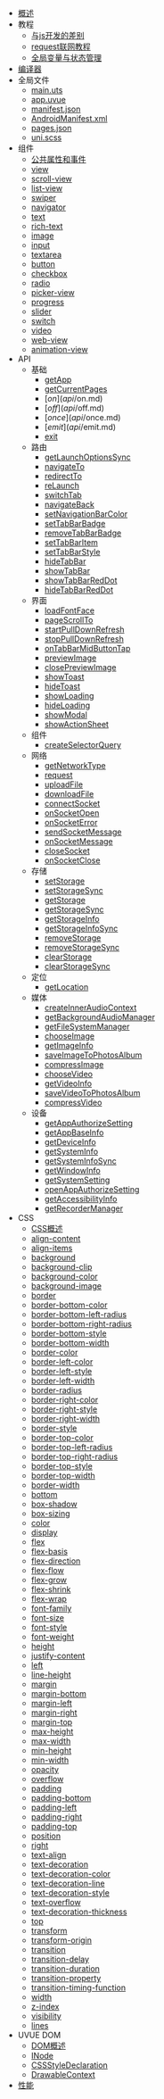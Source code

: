 * [概述](README.md)
* 教程
  * [与js开发的差别](tutorial/codegap.md)
  * [request联网教程](tutorial/request.md)
  * [全局变量与状态管理](tutorial/store.md)
* [编译器](compiler/README.md)
* 全局文件
  * [main.uts](/collocation/main.md)
  * [app.uvue](/collocation/App.md)
  * [manifest.json](manifest.md)
  * [AndroidManifest.xml](/tutorial/app-nativeresource-android.md)
  * [pages.json](/collocation/pages.md)
  * [uni.scss](/collocation/uni-scss.md)
* 组件
  * [公共属性和事件](component/common.md)
  * [view](component/view.md)
  * [scroll-view](component/scroll-view.md)
  * [list-view](component/list-view.md)
  * [swiper](component/swiper.md)
  * [navigator](component/navigator.md)
  * [text](component/text.md)
  * [rich-text](component/rich-text.md)
  * [image](component/image.md)
  * [input](component/input.md)
  * [textarea](component/textarea.md)
  * [button](component/button.md)
  * [checkbox](component/checkbox-group.md)
  * [radio](component/radio-group.md)
  * [picker-view](component/picker-view.md)
  * [progress](component/progress.md)
  * [slider](component/slider.md)
  * [switch](component/switch.md)
  * [video](component/video.md)
  * [web-view](component/web-view.md)
  * [animation-view](component/animation-view.md)
* API
  * 基础
    * [getApp](api/getApp.md)
    * [getCurrentPages](api/getCurrentPages.md)
    * [$on](api/$on.md)
    * [$off](api/$off.md)
    * [$once](api/$once.md)
    * [$emit](api/$emit.md)
    * [exit](api/exit.md)
  * 路由
    * [getLaunchOptionsSync](api/getLaunchOptionsSync.md)
    * [navigateTo](api/navigateTo.md)
    * [redirectTo](api/redirectTo.md)
    * [reLaunch](api/reLaunch.md)
    * [switchTab](api/switchTab.md)
    * [navigateBack](api/navigateBack.md)
    * [setNavigationBarColor](api/setNavigationBarColor.md)
    * [setTabBarBadge](api/setTabBarBadge.md)
    * [removeTabBarBadge](api/removeTabBarBadge.md)
    * [setTabBarItem](api/setTabBarItem.md)
    * [setTabBarStyle](api/setTabBarStyle.md)
    * [hideTabBar](api/hideTabBar.md)
    * [showTabBar](api/showTabBar.md)
    * [showTabBarRedDot](api/showTabBarRedDot.md)
    * [hideTabBarRedDot](api/hideTabBarRedDot.md)
  * 界面
    * [loadFontFace](api/loadFontFace.md)
    * [pageScrollTo](api/pageScrollTo.md)
    * [startPullDownRefresh](api/startPullDownRefresh.md)
    * [stopPullDownRefresh](api/stopPullDownRefresh.md)
    * [onTabBarMidButtonTap](api/onTabBarMidButtonTap.md)
    * [previewImage](api/previewImage.md)
    * [closePreviewImage](api/closePreviewImage.md)
    * [showToast](api/showToast.md)
    * [hideToast](api/hideToast.md)
    * [showLoading](api/showLoading.md)
    * [hideLoading](api/hideLoading.md)
    * [showModal](api/showModal.md)
    * [showActionSheet](api/showActionSheet.md)
  * 组件
    * [createSelectorQuery](api/createSelectorQuery.md)
  * 网络
    * [getNetworkType](api/getNetworkType.md)
    * [request](api/request.md)
    * [uploadFile](api/uploadFile.md)
    * [downloadFile](api/downloadFile.md)
    * [connectSocket](api/connectSocket.md)
    * [onSocketOpen](api/onSocketOpen.md)
    * [onSocketError](api/onSocketError.md)
    * [sendSocketMessage](api/sendSocketMessage.md)
    * [onSocketMessage](api/onSocketMessage.md)
    * [closeSocket](api/closeSocket.md)
    * [onSocketClose](api/onSocketClose.md)
  * 存储
    * [setStorage](api/setStorage.md)
    * [setStorageSync](api/setStorageSync.md)
    * [getStorage](api/getStorage.md)
    * [getStorageSync](api/getStorageSync.md)
    * [getStorageInfo](api/getStorageInfo.md)
    * [getStorageInfoSync](api/getStorageInfoSync.md)
    * [removeStorage](api/removeStorage.md)
    * [removeStorageSync](api/removeStorageSync.md)
    * [clearStorage](api/clearStorage.md)
    * [clearStorageSync](api/clearStorageSync.md)
  * 定位
    * [getLocation](api/getLocation.md)
  * 媒体
    * [createInnerAudioContext](api/createInnerAudioContext.md)
    * [getBackgroundAudioManager](api/getBackgroundAudioManager.md)
    * [getFileSystemManager](api/getFileSystemManager.md)
    * [chooseImage](api/chooseImage.md)
    * [getImageInfo](api/getImageInfo.md)
    * [saveImageToPhotosAlbum](api/saveImageToPhotosAlbum.md)
    * [compressImage](api/compressImage.md)
    * [chooseVideo](api/chooseVideo.md)
    * [getVideoInfo](api/getVideoInfo.md)
    * [saveVideoToPhotosAlbum](api/saveVideoToPhotosAlbum.md)
    * [compressVideo](api/compressVideo.md)
  * 设备
    * [getAppAuthorizeSetting](api/getAppAuthorizeSetting.md)
    * [getAppBaseInfo](api/getAppBaseInfo.md)
    * [getDeviceInfo](api/getDeviceInfo.md)
    * [getSystemInfo](api/getSystemInfo.md)
    * [getSystemInfoSync](api/getSystemInfoSync.md)
    * [getWindowInfo](api/getWindowInfo.md)
    * [getSystemSetting](api/getSystemSetting.md)
    * [openAppAuthorizeSetting](api/openAppAuthorizeSetting.md)
    * [getAccessibilityInfo](api/getAccessibilityInfo.md)
    * [getRecorderManager](api/getRecorderManager.md)
* CSS
  * [CSS概述](css/README.md)
  * [align-content](css/align-content.md)
  * [align-items](css/align-items.md)
  * [background](css/background.md)
  * [background-clip](css/background-clip.md)
  * [background-color](css/background-color.md)
  * [background-image](css/background-image.md)
  * [border](css/border.md)
  * [border-bottom-color](css/border-bottom-color.md)
  * [border-bottom-left-radius](css/border-bottom-left-radius.md)
  * [border-bottom-right-radius](css/border-bottom-right-radius.md)
  * [border-bottom-style](css/border-bottom-style.md)
  * [border-bottom-width](css/border-bottom-width.md)
  * [border-color](css/border-color.md)
  * [border-left-color](css/border-left-color.md)
  * [border-left-style](css/border-left-style.md)
  * [border-left-width](css/border-left-width.md)
  * [border-radius](css/border-radius.md)
  * [border-right-color](css/border-right-color.md)
  * [border-right-style](css/border-right-style.md)
  * [border-right-width](css/border-right-width.md)
  * [border-style](css/border-style.md)
  * [border-top-color](css/border-top-color.md)
  * [border-top-left-radius](css/border-top-left-radius.md)
  * [border-top-right-radius](css/border-top-right-radius.md)
  * [border-top-style](css/border-top-style.md)
  * [border-top-width](css/border-top-width.md)
  * [border-width](css/border-width.md)
  * [bottom](css/bottom.md)
  * [box-shadow](css/box-shadow.md)
  * [box-sizing](css/box-sizing.md)
  * [color](css/color.md)
  * [display](css/display.md)
  * [flex](css/flex.md)
  * [flex-basis](css/flex-basis.md)
  * [flex-direction](css/flex-direction.md)
  * [flex-flow](css/flex-flow.md)
  * [flex-grow](css/flex-grow.md)
  * [flex-shrink](css/flex-shrink.md)
  * [flex-wrap](css/flex-wrap.md)
  * [font-family](css/font-family.md)
  * [font-size](css/font-size.md)
  * [font-style](css/font-style.md)
  * [font-weight](css/font-weight.md)
  * [height](css/height.md)
  * [justify-content](css/justify-content.md)
  * [left](css/left.md)
  * [line-height](css/line-height.md)
  * [margin](css/margin.md)
  * [margin-bottom](css/margin-bottom.md)
  * [margin-left](css/margin-left.md)
  * [margin-right](css/margin-right.md)
  * [margin-top](css/margin-top.md)
  * [max-height](css/max-height.md)
  * [max-width](css/max-width.md)
  * [min-height](css/min-height.md)
  * [min-width](css/min-width.md)
  * [opacity](css/opacity.md)
  * [overflow](css/overflow.md)
  * [padding](css/padding.md)
  * [padding-bottom](css/padding-bottom.md)
  * [padding-left](css/padding-left.md)
  * [padding-right](css/padding-right.md)
  * [padding-top](css/padding-top.md)
  * [position](css/position.md)
  * [right](css/right.md)
  * [text-align](css/text-align.md)
  * [text-decoration](css/text-decoration.md)
  * [text-decoration-color](css/text-decoration-color.md)
  * [text-decoration-line](css/text-decoration-line.md)
  * [text-decoration-style](css/text-decoration-style.md)
  * [text-overflow](css/text-overflow.md)
  * [text-decoration-thickness](css/text-decoration-thickness.md)
  * [top](css/top.md)
  * [transform](css/transform.md)
  * [transform-origin](css/transform-origin.md)
  * [transition](css/transition.md)
  * [transition-delay](css/transition-delay.md)
  * [transition-duration](css/transition-duration.md)
  * [transition-property](css/transition-property.md)
  * [transition-timing-function](css/transition-timing-function.md)
  * [width](css/width.md)
  * [z-index](css/z-index.md)
  * [visibility](css/visibility.md)
  * [lines](css/lines.md)
* UVUE DOM
  * [DOM概述](dom/)
  * [INode](dom/inode.md)  
  * [CSSStyleDeclaration](dom/cssstyledeclaration.md)  
  * [DrawableContext](dom/drawablecontext.md)  
* [性能](performance.md)
<!-- * [新建项目]()
  * [1. 通过 HBuilderX 可视化界面](quickstart-hx.md)
* [运行和调试]()
* [打包发行]()
* [uts]()
* [质量]()
-->
